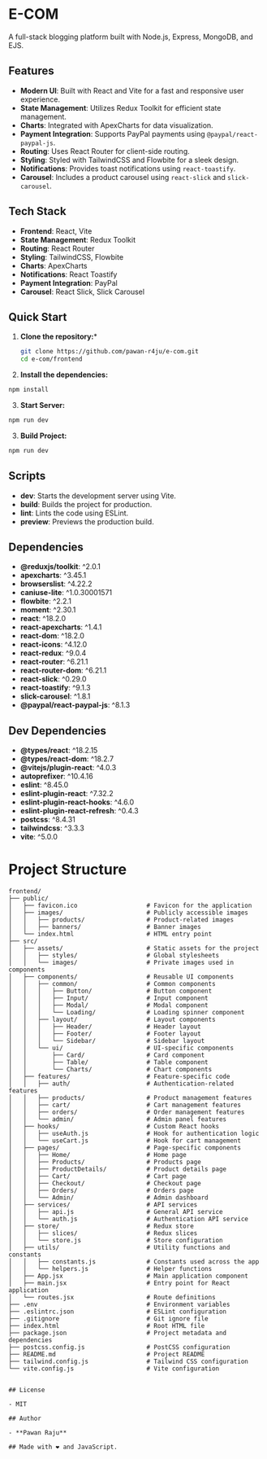 # E-COM

A full-stack blogging platform built with Node.js, Express, MongoDB, and EJS.

## Features

- **Modern UI**: Built with React and Vite for a fast and responsive user experience.
- **State Management**: Utilizes Redux Toolkit for efficient state management.
- **Charts**: Integrated with ApexCharts for data visualization.
- **Payment Integration**: Supports PayPal payments using `@paypal/react-paypal-js`.
- **Routing**: Uses React Router for client-side routing.
- **Styling**: Styled with TailwindCSS and Flowbite for a sleek design.
- **Notifications**: Provides toast notifications using `react-toastify`.
- **Carousel**: Includes a product carousel using `react-slick` and `slick-carousel`.


## Tech Stack

- **Frontend**: React, Vite
- **State Management**: Redux Toolkit
- **Routing**: React Router
- **Styling**: TailwindCSS, Flowbite
- **Charts**: ApexCharts
- **Notifications**: React Toastify
- **Payment Integration**: PayPal
- **Carousel**: React Slick, Slick Carousel

## Quick Start

1. **Clone the repository:***
   ```bash
   git clone https://github.com/pawan-r4ju/e-com.git
   cd e-com/frontend
   ```
2. **Install the dependencies:**
```bash
npm install
```
3. **Start Server:**
```bash
npm run dev
```
3. **Build Project:**
```bash
npm run dev
```


## Scripts

- **dev**: Starts the development server using Vite.  
- **build**: Builds the project for production.  
- **lint**: Lints the code using ESLint.  
- **preview**: Previews the production build.  

## Dependencies

- **@reduxjs/toolkit**: ^2.0.1  
- **apexcharts**: ^3.45.1  
- **browserslist**: ^4.22.2  
- **caniuse-lite**: ^1.0.30001571  
- **flowbite**: ^2.2.1  
- **moment**: ^2.30.1  
- **react**: ^18.2.0  
- **react-apexcharts**: ^1.4.1  
- **react-dom**: ^18.2.0  
- **react-icons**: ^4.12.0  
- **react-redux**: ^9.0.4  
- **react-router**: ^6.21.1  
- **react-router-dom**: ^6.21.1  
- **react-slick**: ^0.29.0  
- **react-toastify**: ^9.1.3  
- **slick-carousel**: ^1.8.1  
- **@paypal/react-paypal-js**: ^8.1.3
## Dev Dependencies

- **@types/react**: ^18.2.15  
- **@types/react-dom**: ^18.2.7  
- **@vitejs/plugin-react**: ^4.0.3  
- **autoprefixer**: ^10.4.16  
- **eslint**: ^8.45.0  
- **eslint-plugin-react**: ^7.32.2  
- **eslint-plugin-react-hooks**: ^4.6.0  
- **eslint-plugin-react-refresh**: ^0.4.3  
- **postcss**: ^8.4.31  
- **tailwindcss**: ^3.3.3  
- **vite**: ^5.0.0  

# Project Structure

```plaintext
frontend/
├── public/
│   ├── favicon.ico                   # Favicon for the application
│   ├── images/                       # Publicly accessible images
│   │   ├── products/                 # Product-related images
│   │   ├── banners/                  # Banner images
│   └── index.html                    # HTML entry point
├── src/
│   ├── assets/                       # Static assets for the project
│   │   ├── styles/                   # Global stylesheets
│   │   └── images/                   # Private images used in components
│   ├── components/                   # Reusable UI components
│   │   ├── common/                   # Common components
│   │   │   ├── Button/               # Button component
│   │   │   ├── Input/                # Input component
│   │   │   ├── Modal/                # Modal component
│   │   │   └── Loading/              # Loading spinner component
│   │   ├── layout/                   # Layout components
│   │   │   ├── Header/               # Header layout
│   │   │   ├── Footer/               # Footer layout
│   │   │   └── Sidebar/              # Sidebar layout
│   │   └── ui/                       # UI-specific components
│   │       ├── Card/                 # Card component
│   │       ├── Table/                # Table component
│   │       └── Charts/               # Chart components
│   ├── features/                     # Feature-specific code
│   │   ├── auth/                     # Authentication-related features
│   │   ├── products/                 # Product management features
│   │   ├── cart/                     # Cart management features
│   │   ├── orders/                   # Order management features
│   │   └── admin/                    # Admin panel features
│   ├── hooks/                        # Custom React hooks
│   │   ├── useAuth.js                # Hook for authentication logic
│   │   └── useCart.js                # Hook for cart management
│   ├── pages/                        # Page-specific components
│   │   ├── Home/                     # Home page
│   │   ├── Products/                 # Products page
│   │   ├── ProductDetails/           # Product details page
│   │   ├── Cart/                     # Cart page
│   │   ├── Checkout/                 # Checkout page
│   │   ├── Orders/                   # Orders page
│   │   └── Admin/                    # Admin dashboard
│   ├── services/                     # API services
│   │   ├── api.js                    # General API service
│   │   └── auth.js                   # Authentication API service
│   ├── store/                        # Redux store
│   │   ├── slices/                   # Redux slices
│   │   └── store.js                  # Store configuration
│   ├── utils/                        # Utility functions and constants
│   │   ├── constants.js              # Constants used across the app
│   │   └── helpers.js                # Helper functions
│   ├── App.jsx                       # Main application component
│   ├── main.jsx                      # Entry point for React application
│   └── routes.jsx                    # Route definitions
├── .env                              # Environment variables
├── .eslintrc.json                    # ESLint configuration
├── .gitignore                        # Git ignore file
├── index.html                        # Root HTML file
├── package.json                      # Project metadata and dependencies
├── postcss.config.js                 # PostCSS configuration
├── README.md                         # Project README
├── tailwind.config.js                # Tailwind CSS configuration
└── vite.config.js                    # Vite configuration


## License

- MIT  

## Author

- **Pawan Raju**  

## Made with ❤️ and JavaScript.

